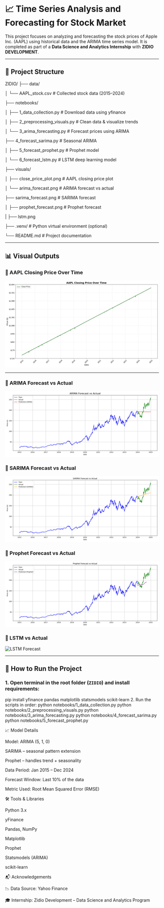 # 📈 Time Series Analysis and Forecasting for Stock Market

This project focuses on analyzing and forecasting the stock prices of Apple Inc. (AAPL) using historical data and the ARIMA time series model. It is completed as part of a **Data Science and Analytics Internship** with **ZIDIO DEVELOPMENT**.

---

## 📁 Project Structure



ZIDIO/
├── data/

│ └── AAPL_stock.csv # Collected stock data (2015–2024)

├── notebooks/

│ ├── 1_data_collection.py # Download data using yfinance

│ ├── 2_preprocessing_visuals.py # Clean data & visualize trends

│ └── 3_arima_forecasting.py # Forecast prices using ARIMA

├── 4_forecast_sarima.py # Seasonal ARIMA

│ ├── 5_forecast_prophet.py # Prophet model

│ └── 6_forecast_lstm.py # LSTM deep learning model

├── visuals/

│ ├── close_price_plot.png # AAPL closing price plot

│ └── arima_forecast.png # ARIMA forecast vs actual

├── sarima_forecast.png # SARIMA forecast

│ ├── prophet_forecast.png # Prophet forecast

| ├── lstm.png

├── .venv/ # Python virtual environment (optional)

└── README.md # Project documentation

---


## 📊 Visual Outputs

### 🔹 AAPL Closing Price Over Time
![Closing Price](close_price_plot.png)

---

### 🔹 ARIMA Forecast vs Actual
![ARIMA Forecast](arima_forecast.png)

### 🔹 SARIMA Forecast vs Actual
![SARIMA Forecast](sarima_forecast.png)

### 🔹 Prophet Forecast vs Actual
![Prophet Forecast](prophet_forecast.png)

### 🔹 LSTM vs Actual 
![LSTM Forecast](LSTM.png)





---

## 🚀 How to Run the Project

### 1. Open terminal in the root folder (`ZIDIO`) and install requirements:

pip install yfinance pandas matplotlib statsmodels scikit-learn
2. Run the scripts in order:
python notebooks/1_data_collection.py
python notebooks/2_preprocessing_visuals.py
python notebooks/3_arima_forecasting.py
python notebooks/4_forecast_sarima.py
python notebooks/5_forecast_prophet.py

📈 Model Details

Model: ARIMA (5, 1, 0)

SARIMA – seasonal pattern extension

Prophet – handles trend + seasonality

Data Period: Jan 2015 – Dec 2024

Forecast Window: Last 10% of the data

Metric Used: Root Mean Squared Error (RMSE)

🛠️ Tools & Libraries

Python 3.x

yFinance

Pandas, NumPy

Matplotlib

Prophet

Statsmodels (ARIMA)

scikit-learn

📬 Acknowledgements

📉 Data Source: Yahoo Finance

🎓 Internship: Zidio Development – Data Science and Analytics Program
